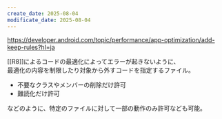 ```yaml
---
create_date: 2025-08-04
modificate_date: 2025-08-04
---
```

<https://developer.android.com/topic/performance/app-optimization/add-keep-rules?hl=ja>

[[R8]]によるコードの最適化によってエラーが起きないように、  
最適化の内容を制限したり対象から外すコードを指定するファイル。

* 不要なクラスやメンバーの削除だけ許可
* 難読化だけ許可

などのように、特定のファイルに対して一部の動作のみ許可なども可能。
